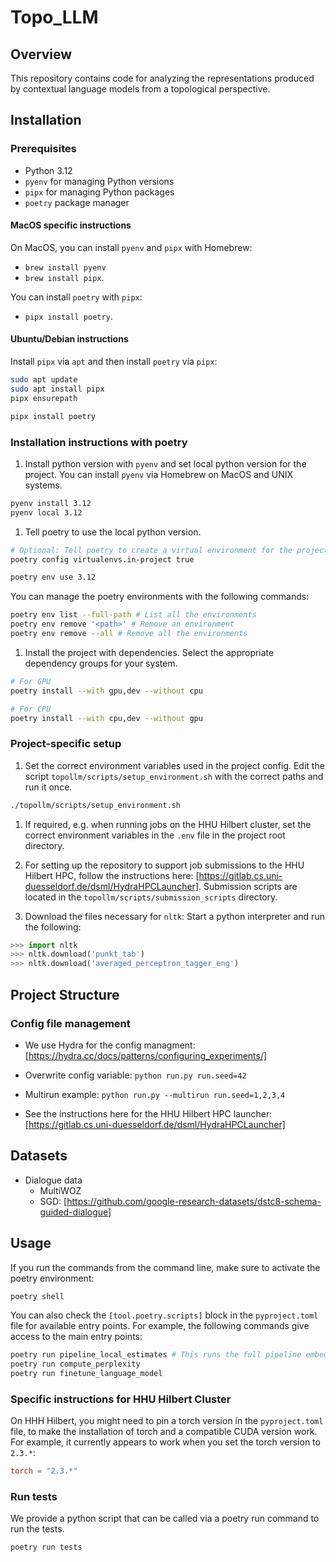 # Topo_LLM

## Overview

This repository contains code for analyzing the representations produced by contextual language models from a topological perspective.

## Installation

### Prerequisites

- Python 3.12
- `pyenv` for managing Python versions
- `pipx` for managing Python packages
- `poetry` package manager

#### MacOS specific instructions

On MacOS, you can install `pyenv` and `pipx` with Homebrew: 
- `brew install pyenv`
- `brew install pipx`.

You can install `poetry` with `pipx`: 
- `pipx install poetry`.

#### Ubuntu/Debian instructions

Install `pipx` via `apt` and then install `poetry` via `pipx`:

```bash
sudo apt update
sudo apt install pipx
pipx ensurepath

pipx install poetry
```

### Installation instructions with poetry

1. Install python version with `pyenv` and set local python version for the project.
You can install `pyenv` via Homebrew on MacOS and UNIX systems.

```bash
pyenv install 3.12
pyenv local 3.12
```

1. Tell poetry to use the local python version.

```bash
# Optional: Tell poetry to create a virtual environment for the project inside the project directory.
poetry config virtualenvs.in-project true

poetry env use 3.12
```

You can manage the poetry environments with the following commands:

```bash
poetry env list --full-path # List all the environments
poetry env remove '<path>' # Remove an environment
poetry env remove --all # Remove all the environments
```

1. Install the project with dependencies.
Select the appropriate dependency groups for your system.

```bash
# For GPU
poetry install --with gpu,dev --without cpu
```

```bash
# For CPU
poetry install --with cpu,dev --without gpu
```

### Project-specific setup

1. Set the correct environment variables used in the project config.
Edit the script `topollm/scripts/setup_environment.sh` with the correct paths and run it once.

```bash
./topollm/scripts/setup_environment.sh
```

1. If required, e.g. when running jobs on the HHU Hilbert cluster, set the correct environment variables in the `.env` file in the project root directory.

1. For setting up the repository to support job submissions to the HHU Hilbert HPC, follow the instructions here: [https://gitlab.cs.uni-duesseldorf.de/dsml/HydraHPCLauncher].
Submission scripts are located in the `topollm/scripts/submission_scripts` directory.

1. Download the files necessary for `nltk`: Start a python interpreter and run the following:

```python
>>> import nltk
>>> nltk.download('punkt_tab')
>>> nltk.download('averaged_perceptron_tagger_eng')
```

## Project Structure

### Config file management

- We use Hydra for the config managment:
  [https://hydra.cc/docs/patterns/configuring_experiments/]

- Overwrite config variable:
  `python run.py run.seed=42`

- Multirun example:
  `python run.py --multirun run.seed=1,2,3,4`

- See the instructions here for the HHU Hilbert HPC launcher:
  [https://gitlab.cs.uni-duesseldorf.de/dsml/HydraHPCLauncher]

## Datasets

- Dialogue data
  - MultiWOZ
  - SGD:
    [https://github.com/google-research-datasets/dstc8-schema-guided-dialogue]

## Usage

If you run the commands from the command line, make sure to activate the poetry environment:

```bash
poetry shell
```

You can also check the `[tool.poetry.scripts]` block in the `pyproject.toml` file for available entry points. For example, the following commands give access to the main entry points:

```bash
poetry run pipeline_local_estimates # This runs the full pipeline embedding -> embeddings_data_prep -> compute local estimates
poetry run compute_perplexity
poetry run finetune_language_model
```

### Specific instructions for HHU Hilbert Cluster

On HHH Hilbert, you might need to pin a torch version in the `pyproject.toml` file, to make the installation of torch and a compatible CUDA version work.
For example, it currently appears to work when you set the torch version to `2.3.*`:

```toml
torch = "2.3.*"
```

### Run tests

We provide a python script that can be called via a poetry run command to run the tests.

```bash
poetry run tests
```
